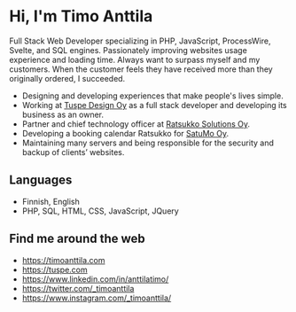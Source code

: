 # Hi, I'm Timo Anttila

Full Stack Web Developer specializing in PHP, JavaScript, ProcessWire, Svelte, and SQL engines. Passionately improving websites usage experience and loading time. Always want to surpass myself and my customers. When the customer feels they have received more than they originally ordered, I succeeded.

- Designing and developing experiences that make people's lives simple.
- Working at [Tuspe Design Oy](https://tuspe.com/) as a full stack developer and developing its business as an owner.
- Partner and chief technology officer at [Ratsukko Solutions Oy](https://www.ratsukko.com/).
- Developing a booking calendar Ratsukko for [SatuMo Oy](https://www.satumo.fi/).
- Maintaining many servers and being responsible for the security and backup of clients’ websites.

## Languages

- Finnish, English
- PHP, SQL, HTML, CSS, JavaScript, JQuery

## Find me around the web

- https://timoanttila.com
- https://tuspe.com
- https://www.linkedin.com/in/anttilatimo/
- https://twitter.com/_timoanttila
- https://www.instagram.com/_timoanttila/
